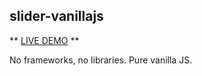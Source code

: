 ## slider-vanillajs

** [LIVE DEMO](https://marfoczk.github.io/slider-vanillajs/) **

No frameworks, no libraries. Pure vanilla JS.
